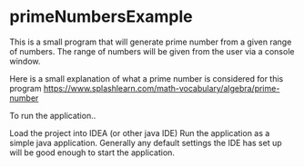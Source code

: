 # primeNumbersExample

This is a small program that will generate prime number from a given range of numbers.
The range of numbers will be given from the user via a console window.

Here is a small explanation of what a prime number is considered for this program
https://www.splashlearn.com/math-vocabulary/algebra/prime-number


To run the application..

Load the project into IDEA (or other java IDE)
Run the application as a simple java application. 
  Generally any default settings the IDE has set up will be good enough to start the application.
  
 









